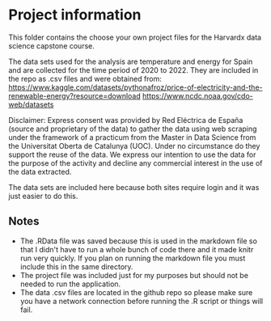 # Project information
This folder contains the choose your own project files for the Harvardx data science capstone course.  

The data sets used for the analysis are temperature and energy for Spain and are collected for the time period of 2020 to 2022. They are included in the repo as .csv files and were obtained from:
https://www.kaggle.com/datasets/pythonafroz/price-of-electricity-and-the-renewable-energy?resource=download
https://www.ncdc.noaa.gov/cdo-web/datasets

Disclaimer: Express consent was provided by Red Eléctrica de España (source and proprietary of the data) to gather the data using web scraping under the framework of a practicum from the Master in Data Science from the Universitat Oberta de Catalunya (UOC). Under no circumstance do they support the reuse of the data. We express our intention to use the data for the purpose of the activity and decline any commercial interest in the use of the data extracted.

The data sets are included here because both sites require login and it was just easier to do this.

## Notes
- The .RData file was saved because this is used in the markdown file so that I didn't have to run a whole bunch of code there and it made knitr run very quickly.  If you plan on running the markdown file you must include this in the same directory.
- The project file was included just for my purposes but should not be needed to run the application.
- The data .csv files are located in the github repo so please make sure you have a network connection before running the .R script or things will fail.
